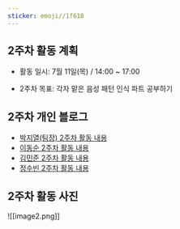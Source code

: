 ```yaml
---
sticker: emoji//1f618
---
```

## 2주차 활동 계획

- 활동 일시: 7월 11일(목) / 14:00 ~ 17:00

- 2주차 목표: 각자 맡은 음성 패턴 인식 파트 공부하기

## 2주차 개인 블로그

- [박지열(팀장) 2주차 활동 내용](https://jiyeol9081.github.io/jiyeol'sblog/2주차-활동-내용)
- [이동순 2주차 활동 내용](https://ledn05.tistory.com/2)
- [김민준 2주차 활동 내용](https://blummerhen.tistory.com/2)
- [정수빈 2주차 활동 내용](https://m.blog.naver.com/qwert0483/223509271740)

## 2주차 활동 사진

![[image2.png]]